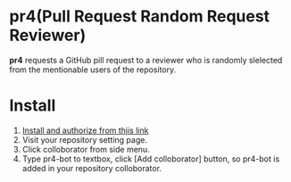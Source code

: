 # pr4(Pull Request Random Request Reviewer)
**pr4** requests a GitHub pill request to a reviewer who is randomly slelected from the mentionable users of the repository.

# Install
1. [Install and authorize from thjis link](https://github.com/apps/pr4)
2. Visit your repository setting page.
3. Click colloborator from side menu.
4. Type pr4-bot to textbox, click [Add colloborator] button, so pr4-bot is added in your repository colloborator.

